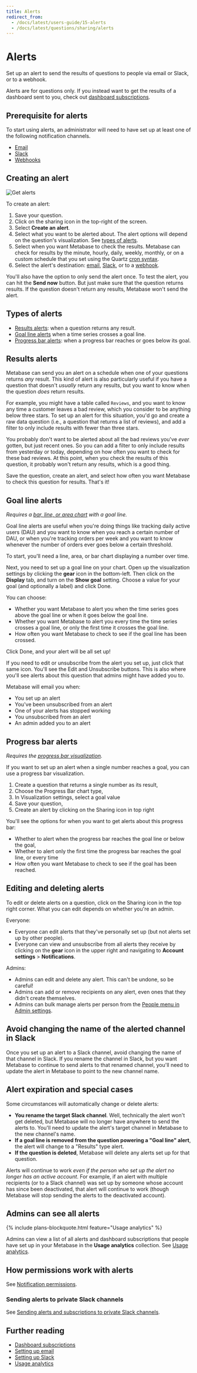```yaml
---
title: Alerts
redirect_from:
  - /docs/latest/users-guide/15-alerts
  - /docs/latest/questions/sharing/alerts
---
```


# Alerts

Set up an alert to send the results of questions to people via email or Slack, or to a webhook.

Alerts are for questions only. If you instead want to get the results of a dashboard sent to you, check out [dashboard subscriptions](../dashboards/subscriptions.md).

## Prerequisite for alerts

To start using alerts, an administrator will need to have set up at least one of the following notification channels.

- [Email](../configuring-metabase/email.md)
- [Slack](../configuring-metabase/slack.md)
- [Webhooks](../configuring-metabase/webhooks.md)

## Creating an alert

![Get alerts](./images/get-alerts-about-this.png)

To create an alert:

1. Save your question.
2. Click on the sharing icon in the top-right of the screen.
3. Select **Create an alert**.
4. Select what you want to be alerted about. The alert options will depend on the question's visualization. See [types of alerts](#types-of-alerts).
5. Select when you want Metabase to check the results. Metabase can check for results by the minute, hourly, daily, weekly, monthly, or on a custom schedule that you set using the Quartz [cron syntax](https://www.quartz-scheduler.org/documentation/quartz-2.3.0/tutorials/crontrigger.html).
6. Select the alert's destination: [email](../configuring-metabase/email.md), [Slack](../configuring-metabase/slack.md), or to a [webhook](../configuring-metabase/webhooks.md).

You'll also have the option to only send the alert once. To test the alert, you can hit the **Send now** button. But just make sure that the question returns results. If the question doesn't return any results, Metabase won't send the alert.

## Types of alerts

- [Results alerts](#results-alerts): when a question returns any result.
- [Goal line alerts](#goal-line-alerts) when a time series crosses a goal line.
- [Progress bar alerts](#progress-bar-alerts): when a progress bar reaches or goes below its goal.

## Results alerts

Metabase can send you an alert on a schedule when one of your questions returns _any_ result. This kind of alert is also particularly useful if you have a question that doesn't _usually_ return any results, but you want to know when the question _does_ return results.

For example, you might have a table called `Reviews`, and you want to know any time a customer leaves a bad review, which you consider to be anything below three stars. To set up an alert for this situation, you'd go and create a raw data question (i.e., a question that returns a list of reviews), and add a filter to only include results with fewer than three stars.

You probably don't want to be alerted about all the bad reviews you've _ever_ gotten, but just recent ones. So you can add a filter to only include results from yesterday or today, depending on how often you want to check for these bad reviews. At this point, when you check the results of this question, it probably won't return any results, which is a good thing.

Save the question, create an alert, and select how often you want Metabase to check this question for results. That's it!

## Goal line alerts

_Requires a [bar, line, or area chart](./visualizations/line-bar-and-area-charts.md) with a goal line._

Goal line alerts are useful when you're doing things like tracking daily active users (DAU) and you want to know when you reach a certain number of DAU, or when you're tracking orders per week and you want to know whenever the number of orders ever goes below a certain threshold.

To start, you'll need a line, area, or bar chart displaying a number over time.

Next, you need to set up a goal line on your chart. Open up the visualization settings by clicking the **gear** icon in the bottom-left. Then click on the **Display** tab, and turn on the **Show goal** setting. Choose a value for your goal (and optionally a label) and click Done.

You can choose:

- Whether you want Metabase to alert you when the time series goes above the goal line or when it goes below the goal line.
- Whether you want Metabase to alert you every time the time series crosses a goal line, or only the first time it crosses the goal line.
- How often you want Metabase to check to see if the goal line has been crossed.

Click Done, and your alert will be all set up!

If you need to edit or unsubscribe from the alert you set up, just click that same icon. You'll see the Edit and Unsubscribe buttons. This is also where you'll see alerts about this question that admins might have added you to.

Metabase will email you when:

- You set up an alert
- You've been unsubscribed from an alert
- One of your alerts has stopped working
- You unsubscribed from an alert
- An admin added you to an alert

## Progress bar alerts

_Requires the [progress bar visualization](./visualizations/progress-bar.md)._

If you want to set up an alert when a single number reaches a goal, you can use a progress bar visualization.

1. Create a question that returns a single number as its result,
2. Choose the Progress Bar chart type,
3. In Visualization settings, select a goal value
4. Save your question,
5. Create an alert by clicking on the Sharing icon in top right

You'll see the options for when you want to get alerts about this progress bar:

- Whether to alert when the progress bar reaches the goal line or below the goal,
- Whether to alert only the first time the progress bar reaches the goal line, or every time
- How often you want Metabase to check to see if the goal has been reached.

## Editing and deleting alerts

To edit or delete alerts on a question, click on the Sharing icon in the top right corner. What you can edit depends on whether you're an admin.

Everyone:

- Everyone can edit alerts that they've personally set up (but not alerts set up by other people).
- Everyone can view and unsubscribe from all alerts they receive by clicking on the **gear** icon in the upper right and navigating to **Account settings** > **Notifications**.

Admins:

- Admins can edit and delete any alert. This can't be undone, so be careful!
- Admins can add or remove recipients on any alert, even ones that they didn't create themselves.
- Admins can bulk manage alerts per person from the [People menu in Admin settings](../people-and-groups/managing.md#unsubscribe-from-all-subscriptions-and-alerts).

## Avoid changing the name of the alerted channel in Slack

Once you set up an alert to a Slack channel, avoid changing the name of that channel in Slack. If you rename the channel in Slack, but you want Metabase to continue to send alerts to that renamed channel, you'll need to update the alert in Metabase to point to the new channel name.

## Alert expiration and special cases

Some circumstances will automatically change or delete alerts:

- **You rename the target Slack channel**. Well, technically the alert won't get deleted, but Metabase will no longer have anywhere to send the alerts to. You'll need to update the alert's target channel in Metabase to the new channel's name.
- **If a goal line is removed from the question powering a "Goal line" alert**, the alert will change to a "Results" type alert.
- **If the question is deleted**, Metabase will delete any alerts set up for that question.

Alerts will continue to work _even if the person who set up the alert no longer has an active account_. For example, if an alert with multiple recipients (or to a Slack channel) was set up by someone whose account has since been deactivated, that alert will continue to work (though Metabase will stop sending the alerts to the deactivated account).

## Admins can see all alerts

{% include plans-blockquote.html feature="Usage analytics" %}

Admins can view a list of all alerts and dashboard subscriptions that people have set up in your Metabase in the **Usage analytics** collection. See [Usage analytics](../usage-and-performance-tools/usage-analytics.md#alerts-model).

## How permissions work with alerts

See [Notification permissions](../permissions/notifications.md).

### Sending alerts to private Slack channels

See [Sending alerts and subscriptions to private Slack channels](../configuring-metabase/slack.md#sending-alerts-and-subscriptions-to-private-slack-channels).

## Further reading

- [Dashboard subscriptions](../dashboards/subscriptions.md)
- [Setting up email](../configuring-metabase/email.md)
- [Setting up Slack](../configuring-metabase/slack.md)
- [Usage analytics](../usage-and-performance-tools/usage-analytics.md)
